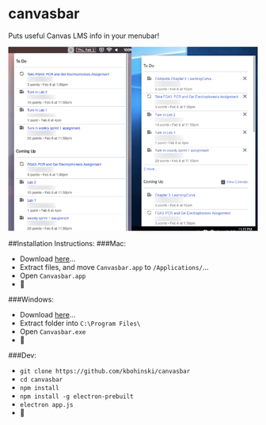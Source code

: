 # canvasbar
Puts useful Canvas LMS info in your menubar!

![Screenshot](https://raw.githubusercontent.com/kbohinski/canvasbar/master/screenshot.png)

##Installation Instructions:
###Mac:
* Download [here](https://github.com/kbohinski/canvasbar/releases/)...
* Extract files, and move `Canvasbar.app` to `/Applications/`...
* Open `Canvasbar.app`
* 🎉

###Windows:
* Download [here](https://github.com/kbohinski/canvasbar/releases/)...
* Extract folder into `C:\Program Files\`
* Open `Canvasbar.exe`
* 🎉

###Dev:
* `git clone https://github.com/kbohinski/canvasbar`
* `cd canvasbar`
* `npm install`
* `npm install -g electron-prebuilt`
* `electron app.js`
* 💯
